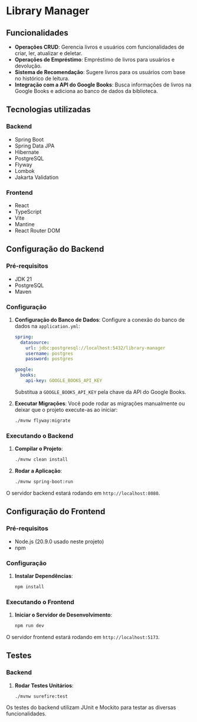 # Library Manager

## Funcionalidades

- **Operações CRUD**: Gerencia livros e usuários com funcionalidades de criar, ler, atualizar e deletar.
- **Operações de Empréstimo**: Empréstimo de livros para usuários e devolução.
- **Sistema de Recomendação**: Sugere livros para os usuários com base no histórico de leitura.
- **Integração com a API do Google Books**: Busca informações de livros na Google Books e adiciona ao banco de dados da biblioteca.

## Tecnologias utilizadas

### Backend

- Spring Boot
- Spring Data JPA
- Hibernate
- PostgreSQL
- Flyway
- Lombok
- Jakarta Validation

### Frontend

- React
- TypeScript
- Vite
- Mantine
- React Router DOM

## Configuração do Backend

### Pré-requisitos

- JDK 21
- PostgreSQL
- Maven

### Configuração

1. **Configuração do Banco de Dados**: Configure a conexão do banco de dados na `application.yml`:

    ```yaml
    spring:
      datasource:
        url: jdbc:postgresql://localhost:5432/library-manager
        username: postgres
        password: postgres

    google:
      books:
        api-key: GOOGLE_BOOKS_API_KEY
    ```

   Substitua a `GOOGLE_BOOKS_API_KEY` pela chave da API do Google Books.

2. **Executar Migrações**: Você pode rodar as migrações manualmente ou deixar que o projeto execute-as ao iniciar:

    ```bash
    ./mvnw flyway:migrate
    ```

### Executando o Backend

1. **Compilar o Projeto**:

    ```bash
    ./mvnw clean install
    ```

2. **Rodar a Aplicação**:

    ```bash
    ./mvnw spring-boot:run
    ```

O servidor backend estará rodando em `http://localhost:8080`.

## Configuração do Frontend

### Pré-requisitos

- Node.js (20.9.0 usado neste projeto)
- npm

### Configuração

1. **Instalar Dependências**:

    ```bash
    npm install
    ```

### Executando o Frontend

1. **Iniciar o Servidor de Desenvolvimento**:

    ```bash
    npm run dev
    ```

O servidor frontend estará rodando em `http://localhost:5173`.

## Testes

### Backend

1. **Rodar Testes Unitários**:

    ```bash
    ./mvnw surefire:test
    ```

Os testes do backend utilizam JUnit e Mockito para testar as diversas funcionalidades.
